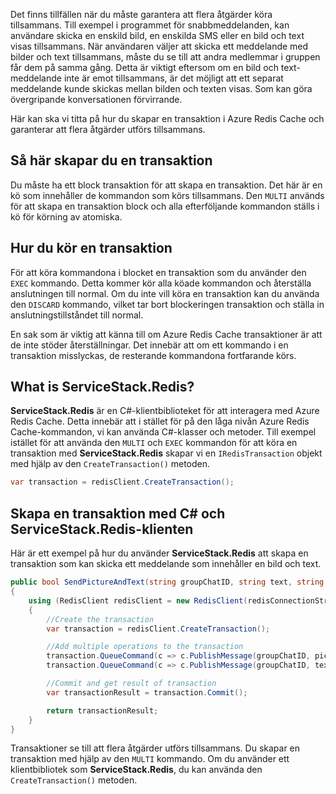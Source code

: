Det finns tillfällen när du måste garantera att flera åtgärder köra tillsammans. Till exempel i programmet för snabbmeddelanden, kan användare skicka en enskild bild, en enskilda SMS eller en bild och text visas tillsammans. När användaren väljer att skicka ett meddelande med bilder och text tillsammans, måste du se till att andra medlemmar i gruppen får dem på samma gång. Detta är viktigt eftersom om en bild och text-meddelande inte är emot tillsammans, är det möjligt att ett separat meddelande kunde skickas mellan bilden och texten visas. Som kan göra övergripande konversationen förvirrande.

Här kan ska vi titta på hur du skapar en transaktion i Azure Redis Cache och garanterar att flera åtgärder utförs tillsammans.

## <a name="how-to-create-a-transaction"></a>Så här skapar du en transaktion

Du måste ha ett block transaktion för att skapa en transaktion. Det här är en kö som innehåller de kommandon som körs tillsammans. Den `MULTI` används för att skapa en transaktion block och alla efterföljande kommandon ställs i kö för körning av atomiska.

## <a name="how-to-execute-a-transaction"></a>Hur du kör en transaktion

För att köra kommandona i blocket en transaktion som du använder den `EXEC` kommando. Detta kommer kör alla köade kommandon och återställa anslutningen till normal. Om du inte vill köra en transaktion kan du använda den `DISCARD` kommando, vilket tar bort blockeringen transaktion och ställa in anslutningstillståndet till normal.

En sak som är viktig att känna till om Azure Redis Cache transaktioner är att de inte stöder återställningar. Det innebär att om ett kommando i en transaktion misslyckas, de resterande kommandona fortfarande körs.

## <a name="what-is-servicestackredis"></a>What is ServiceStack.Redis?

**ServiceStack.Redis** är en C#-klientbiblioteket för att interagera med Azure Redis Cache. Detta innebär att i stället för på den låga nivån Azure Redis Cache-kommandon, vi kan använda C#-klasser och metoder. Till exempel istället för att använda den `MULTI` och `EXEC` kommandon för att köra en transaktion med **ServiceStack.Redis** skapar vi en `IRedisTransaction` objekt med hjälp av den `CreateTransaction()` metoden.

```csharp
var transaction = redisClient.CreateTransaction();
```

## <a name="create-a-transaction-using-c-and-the-servicestackredis-client"></a>Skapa en transaktion med C# och ServiceStack.Redis-klienten

Här är ett exempel på hur du använder **ServiceStack.Redis** att skapa en transaktion som kan skicka ett meddelande som innehåller en bild och text.

```csharp
public bool SendPictureAndText(string groupChatID, string text, string pictureURL)
{
    using (RedisClient redisClient = new RedisClient(redisConnectionString))
    {
        //Create the transaction
        var transaction = redisClient.CreateTransaction();

        //Add multiple operations to the transaction
        transaction.QueueCommand(c => c.PublishMessage(groupChatID, pictureURL));
        transaction.QueueCommand(c => c.PublishMessage(groupChatID, text));

        //Commit and get result of transaction
        var transactionResult = transaction.Commit();

        return transactionResult;
    }
}
```
Transaktioner se till att flera åtgärder utförs tillsammans. Du skapar en transaktion med hjälp av den `MULTI` kommando. Om du använder ett klientbibliotek som **ServiceStack.Redis**, du kan använda den `CreateTransaction()` metoden.